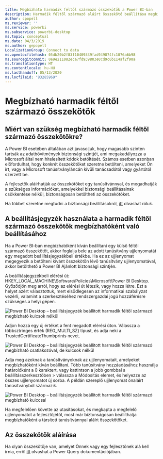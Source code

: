 ```yaml
---
title: Megbízható harmadik féltől származó összekötők a Power BI-ban
description: Harmadik féltől származó aláírt összekötő beállítása megbízhatóként a Power BI-ban
author: cpopell
ms.reviewer: ''
ms.service: powerbi
ms.subservice: powerbi-desktop
ms.topic: conceptual
ms.date: 04/3/2019
ms.author: gepopell
LocalizationGroup: Connect to data
ms.openlocfilehash: 05db20b2f83f10409339fad949874fc1076a6b98
ms.sourcegitcommit: 0e9e211082eca7fd939803e0cd9c6b114af2f90a
ms.translationtype: HT
ms.contentlocale: hu-HU
ms.lasthandoff: 05/13/2020
ms.locfileid: "83285969"
---
```

# <a name="trusted-third-party-connectors"></a>Megbízható harmadik féltől származó összekötők

## <a name="why-do-you-need-trusted-third-party-connectors"></a>Miért van szükség megbízható harmadik féltől származó összekötőkre?

A Power BI esetében általában azt javasoljuk, hogy magasabb szinten tartsák az adatbővítmények biztonsági szintjét, ami megakadályozza a Microsoft által nem hitelesített kódok betöltését. Számos esetben azonban előfordulhat, hogy konkrét összekötőket szeretne betölteni, amelyeket Ön írt, vagy a Microsoft tanúsítványláncán kívüli tanácsadótól vagy gyártótól szerzett be.

A fejlesztők aláírhatják az összekötőket egy tanúsítvánnyal, és megadhatják a szükséges információkat, amelyekkel biztonsági beállításainak csökkentése nélkül, biztonságosan betöltheti az összekötőket.

Ha többet szeretne megtudni a biztonsági beállításokról, [itt](https://docs.microsoft.com/power-bi/desktop-connector-extensibility) olvashat róluk.

## <a name="using-the-registry-to-trust-third-party-connectors"></a>A beállításjegyzék használata a harmadik féltől származó összekötők megbízhatóként való beállításához

Ha a Power BI-ban megbízhatóként kíván beállítani egy külső féltől származó összekötőt, akkor foglalja bele az adott tanúsítvány ujjlenyomatát egy megadott beállításjegyzékbeli értékbe. Ha ez az ujjlenyomat megegyezik a betölteni kívánt összekötőn lévő tanúsítvány ujjlenyomatával, akkor betölthető a Power BI Ajánlott biztonsági szintjén. 

A beállításjegyzékbeli elérési út: HKEY_LOCAL_MACHINE\Software\Policies\Microsoft\Power BI Desktop. Győződjön meg arról, hogy az elérési út létezik, vagy hozza létre. Ezt a helyet azért választottuk, mert elsődlegesen az informatikai szabályzat vezérli, valamint a szerkesztéséhez rendszergazdai jogú hozzáférésre szükséges a helyi gépen. 

![Power BI Desktop – beállításjegyzék beállított harmadik féltől származó megbízható kulcsok nélkül](media/desktop-trusted-third-party-connectors/desktoptrustedthird1.png)

Adjon hozzá egy új értéket a fent megadott elérési úton. Válassza a többsztringes érték (REG_MULTI_SZ) típust, és adja neki a TrustedCertificateThumbprints nevet. 

![Power BI Desktop – beállításjegyzék beállított harmadik féltől származó megbízható csatlakozóval, de kulcsok nélkül](media/desktop-trusted-third-party-connectors/desktoptrustedthird2.png)

Adja meg azoknak a tanúsítványoknak az ujjlenyomatait, amelyeket megbízhatóként kíván beállítani. Több tanúsítvány hozzáadásához használja határolóként a 0 karaktert, vagy kattintson a jobb gombbal a beállításszerkesztőben > válassza a Módosítás elemet, és helyezze az összes ujjlenyomatot új sorba. A példán szereplő ujjlenyomat önaláírt tanúsítványból származik. 

 ![Power BI Desktop – beállításjegyzék beállított harmadik féltől származó megbízható kulccsal](media/desktop-trusted-third-party-connectors/desktoptrustedthird3.png)

Ha megfelelően követte az utasításokat, és megkapta a megfelelő ujjlenyomatot a fejlesztőjétől, most már biztonságosan beállíthatja megbízhatóként a társított tanúsítvánnyal aláírt összekötőket.

## <a name="how-to-sign-connectors"></a>Az összekötők aláírása

Ha olyan összekötője van, amelyet Önnek vagy egy fejlesztőnek alá kell írnia, erről [itt](https://docs.microsoft.com/power-query/handlingconnectorsigning) olvashat a Power Query dokumentációjában.
